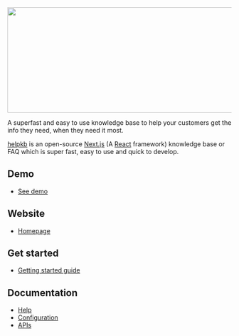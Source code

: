 <img src="https://helpkb.org/content/images/logo-text.jpg" height="236" width="832">

A superfast and easy to use knowledge base to help your customers get the info they need, when they need it most.

[helpkb](https://helpkb.org/) is an open-source [Next.js](https://nextjs.org) (A [React](https://reactjs.org/) framework) knowledge base or FAQ which is super fast, easy to use and quick to develop.

## Demo

- [See demo](https://docs.helpkb.org/)

## Website

- [Homepage](https://helpkb.org/)

## Get started

- [Getting started guide](https://helpkb.org/getting-started/)

## Documentation

- [Help](https://docs.helpkb.org/)
- [Configuration](https://docs.helpkb.org/category/configuration)
- [APIs](https://helpkb.org/documentation/)
